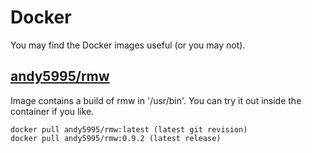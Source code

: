 # Docker

You may find the Docker images useful (or you may not).

## [andy5995/rmw](https://hub.docker.com/repository/docker/andy5995/rmw)

Image contains a build of rmw in '/usr/bin'. You can try it out inside the
container if you like.

    docker pull andy5995/rmw:latest (latest git revision)
    docker pull andy5995/rmw:0.9.2 (latest release)
